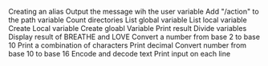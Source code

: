 Creating an alias
Output the message wih the user variable
Add "/action" to the path variable
Count directories
List global variable
List local variable
Create Local variable
Create gloabl Variable
Print result
Divide variables
Display result of BREATHE and LOVE
Convert a number from base 2 to base 10
Print a combination of characters
Print decimal
Convert number from base 10 to base 16
Encode and decode text
Print input on each line
